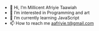 - 👋 Hi, I’m Millicent Afriyie Taawiah
- 👀 I’m interested in Programming and art
- 🌱 I’m currently learning JavaScript
- 📫 How to reach me aafriyie.t@gmail.com

<!---
aafriyi/aafriyi is a ✨ special ✨ repository because its `README.md` (this file) appears on your GitHub profile.
You can click the Preview link to take a look at your changes.
--->
